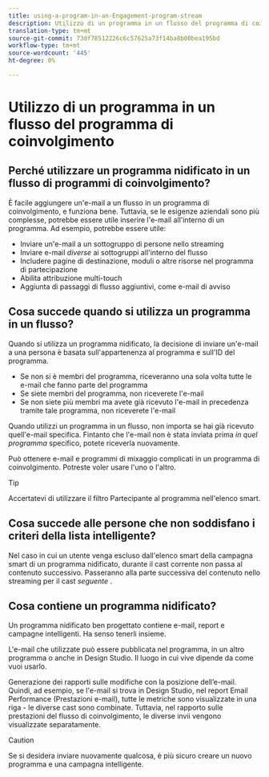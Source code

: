 ```yaml
---
title: using-a-program-in-an-Engagement-program-stream
description: Utilizzo di un programma in un flusso del programma di coinvolgimento
translation-type: tm+mt
source-git-commit: 73df78512226c6c57625a73f14ba8b00bea195bd
workflow-type: tm+mt
source-wordcount: '445'
ht-degree: 0%

---
```



# Utilizzo di un programma in un flusso del programma di coinvolgimento

## Perché utilizzare un programma nidificato in un flusso di programmi di coinvolgimento?

È facile aggiungere un&#39;e-mail a un flusso in un programma di coinvolgimento, e funziona bene. Tuttavia, se le esigenze aziendali sono più complesse, potrebbe essere utile inserire l&#39;e-mail all&#39;interno di un programma. Ad esempio, potrebbe essere utile:

* Inviare un&#39;e-mail a un sottogruppo di persone nello streaming
* Inviare e-mail _diverse_ ai sottogruppi all&#39;interno del flusso
* Includere pagine di destinazione, moduli o altre risorse nel programma di partecipazione
* Abilita attribuzione multi-touch
* Aggiunta di passaggi di flusso aggiuntivi, come e-mail di avviso

## Cosa succede quando si utilizza un programma in un flusso?

Quando si utilizza un programma nidificato, la decisione di inviare un&#39;e-mail a una persona è basata sull&#39;appartenenza al programma e sull&#39;ID del programma.

* Se non si è membri del programma, riceveranno una sola volta tutte le e-mail che fanno parte del programma
* Se siete membri del programma, non riceverete l&#39;e-mail
* Se non siete più membri ma avete già ricevuto l&#39;e-mail in precedenza tramite tale programma, non riceverete l&#39;e-mail

Quando utilizzi un programma in un flusso, non importa se hai già ricevuto quell&#39;e-mail specifica. Fintanto che l&#39;e-mail non è stata inviata prima _in quel programma_ specifico, potete riceverla nuovamente.

Può ottenere e-mail e programmi di mixaggio complicati in un programma di coinvolgimento. Potreste voler usare l&#39;uno o l&#39;altro.

>[!TIP]
>
>Accertatevi di utilizzare il filtro Partecipante al programma nell&#39;elenco smart.

## Cosa succede alle persone che non soddisfano i criteri della lista intelligente?

Nel caso in cui un utente venga escluso dall&#39;elenco smart della campagna smart di un programma nidificato, durante il cast corrente non passa al contenuto successivo. Passeranno alla parte successiva del contenuto nello streaming per il cast _seguente_ .

## Cosa contiene un programma nidificato?

Un programma nidificato ben progettato contiene e-mail, report e campagne intelligenti. Ha senso tenerli insieme.

L&#39;e-mail che utilizzate può essere pubblicata nel programma, in un altro programma o anche in Design Studio. Il luogo in cui vive dipende da come vuoi usarlo.

Generazione dei rapporti sulle modifiche con la posizione dell’e-mail. Quindi, ad esempio, se l&#39;e-mail si trova in Design Studio, nel report Email Performance (Prestazioni e-mail), tutte le metriche sono visualizzate in una riga - le diverse cast sono combinate. Tuttavia, nel rapporto sulle prestazioni del flusso di coinvolgimento, le diverse invii vengono visualizzate separatamente.

>[!CAUTION]
>
>Se si desidera inviare nuovamente qualcosa, è più sicuro creare un nuovo programma e una campagna intelligente.
